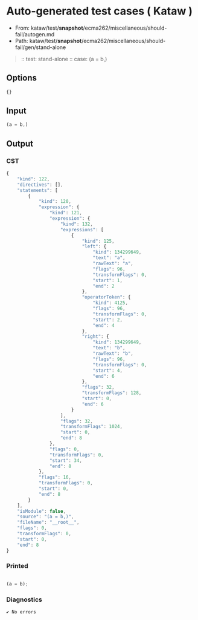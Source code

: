 # Auto-generated test cases ( Kataw )
- From: kataw/test/__snapshot__/ecma262/miscellaneous/should-fail/autogen.md
- Path: kataw/test/__snapshot__/ecma262/miscellaneous/should-fail/gen/stand-alone
> :: test: stand-alone
> :: case: (a = b,)
## Options

`````js
{}
`````
## Input

`````js
(a = b,)
`````
## Output

### CST

```javascript
{
    "kind": 122,
    "directives": [],
    "statements": [
        {
            "kind": 120,
            "expression": {
                "kind": 121,
                "expression": {
                    "kind": 132,
                    "expressions": [
                        {
                            "kind": 125,
                            "left": {
                                "kind": 134299649,
                                "text": "a",
                                "rawText": "a",
                                "flags": 96,
                                "transformFlags": 0,
                                "start": 1,
                                "end": 2
                            },
                            "operatorToken": {
                                "kind": 4125,
                                "flags": 96,
                                "transformFlags": 0,
                                "start": 2,
                                "end": 4
                            },
                            "right": {
                                "kind": 134299649,
                                "text": "b",
                                "rawText": "b",
                                "flags": 96,
                                "transformFlags": 0,
                                "start": 4,
                                "end": 6
                            },
                            "flags": 32,
                            "transformFlags": 128,
                            "start": 0,
                            "end": 6
                        }
                    ],
                    "flags": 32,
                    "transformFlags": 1024,
                    "start": 0,
                    "end": 8
                },
                "flags": 0,
                "transformFlags": 0,
                "start": 34,
                "end": 8
            },
            "flags": 16,
            "transformFlags": 0,
            "start": 0,
            "end": 8
        }
    ],
    "isModule": false,
    "source": "(a = b,)",
    "fileName": "__root__",
    "flags": 0,
    "transformFlags": 0,
    "start": 0,
    "end": 8
}
```

### Printed

```javascript

(a = b);
```

### Diagnostics

```javascript
✔ No errors
```

